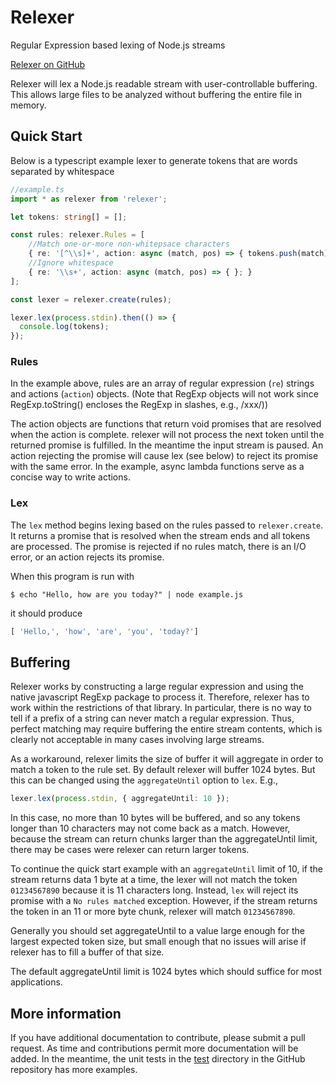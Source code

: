 # Relexer
Regular Expression based lexing of Node.js streams

[Relexer on GitHub](https://github.com/unboundedsystems/relexer)

Relexer will lex a Node.js readable stream with user-controllable
buffering.  This allows large files to be analyzed without buffering
the entire file in memory.

## Quick Start

Below is a typescript example lexer to generate tokens that are words
separated by whitespace

```typescript
//example.ts
import * as relexer from 'relexer';

let tokens: string[] = [];

const rules: relexer.Rules = [
    //Match one-or-more non-whitepsace characters
    { re: '[^\\s]+', action: async (match, pos) => { tokens.push(match); } },  
    //Ignore whitespace
    { re: '\\s+', action: async (match, pos) => { }; } 
];

const lexer = relexer.create(rules);

lexer.lex(process.stdin).then(() => {
  console.log(tokens);
});
```

### Rules

In the example above, rules are an array of regular expression (`re`)
strings and actions (`action`) objects. (Note that RegExp objects will
not work since RegExp.toString() encloses the RegExp in slashes, e.g.,
/xxx/))

The action objects are functions that return void promises that are
resolved when the action is complete.  relexer will not process the next
token until the returned promise is fulfilled.  In the meantime the
input stream is paused.  An action rejecting the promise will cause
lex (see below) to reject its promise with the same error.  In the
example, async lambda functions serve as a concise way to write
actions.

### Lex

The `lex` method begins lexing based on the rules passed to
`relexer.create`.  It returns a promise that is resolved when the
stream ends and all tokens are processed.  The promise is rejected if
no rules match, there is an I/O error, or an action rejects its
promise.

When this program is run with
```shell
$ echo "Hello, how are you today?" | node example.js
```
it should produce
```javascript
[ 'Hello,', 'how', 'are', 'you', 'today?']
```

## Buffering

Relexer works by constructing a large regular expression and using the
native javascript RegExp package to process it.  Therefore, relexer
has to work within the restrictions of that library.  In particular,
there is no way to tell if a prefix of a string can never match a
regular expression.  Thus, perfect matching may require buffering the
entire stream contents, which is clearly not acceptable in many cases
involving large streams.

As a workaround, relexer limits the size of buffer it will aggregate
in order to match a token to the rule set.  By default relexer will
buffer 1024 bytes.  But this can be changed using the `aggregateUntil`
option to `lex`.  E.g.,

```typescript
lexer.lex(process.stdin, { aggregateUntil: 10 });
```

In this case, no more than 10 bytes will be buffered, and
so any tokens longer than 10 characters may not come back as a match.
However, because the stream can return chunks larger than the
aggregateUntil limit, there may be cases were relexer can return
larger tokens.

To continue the quick start example with an `aggregateUntil` limit of
10, if the stream returns data 1 byte at a time, the lexer will not
match the token `01234567890` because it is 11 characters long.
Instead, `lex` will reject its promise with a `No rules matched` exception.
However, if the stream returns the token in an 11 or more byte chunk, relexer
will match `01234567890`.

Generally you should set aggregateUntil to a value large enough for the
largest expected token size, but small enough that no issues will
arise if relexer has to fill a buffer of that size.

The default aggregateUntil limit is 1024 bytes which should suffice
for most applications.

## More information

If you have additional documentation to contribute, please submit a
pull request.  As time and contributions permit more documentation
will be added.  In the meantime, the unit tests in the
[test](http:/github.com/unboundedsystems/relexer/tree/master/test)
directory in the GitHub repository has more examples.

